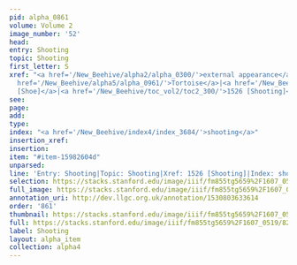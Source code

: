 ```yaml
---
pid: alpha_0861
volume: Volume 2
image_number: '52'
head: 
entry: Shooting
topic: Shooting
first_letter: S
xref: "<a href='/New_Beehive/alpha2/alpha_0300/'>external appearance</a>|face|form|<a
  href='/New_Beehive/alpha5/alpha_0961/'>Tortoise</a>|<a href='/New_Beehive/toc_vol2/toc2_287/'>1469
  [Shoe]</a>|<a href='/New_Beehive/toc_vol2/toc2_300/'>1526 [Shooting]</a>"
see: 
page: 
add: 
type: 
index: "<a href='/New_Beehive/index4/index_3684/'>shooting</a>"
insertion_xref: 
insertion: 
item: "#item-15982604d"
unparsed: 
line: 'Entry: Shooting|Topic: Shooting|Xref: 1526 [Shooting]|Index: shooting|#item-15982604d'
selection: https://stacks.stanford.edu/image/iiif/fm855tg5659%2F1607_0519/825,3228,2924,434/full/0/default.jpg
full_image: https://stacks.stanford.edu/image/iiif/fm855tg5659%2F1607_0519/full/full/0/default.jpg
annotation_uri: http://dev.llgc.org.uk/annotation/1530803633614
order: '861'
thumbnail: https://stacks.stanford.edu/image/iiif/fm855tg5659%2F1607_0519/825,3228,600,180/250,/0/default.jpg
full: https://stacks.stanford.edu/image/iiif/fm855tg5659%2F1607_0519/825,3228,2924,434/full/0/default.jpg
label: Shooting
layout: alpha_item
collection: alpha4
---
```

